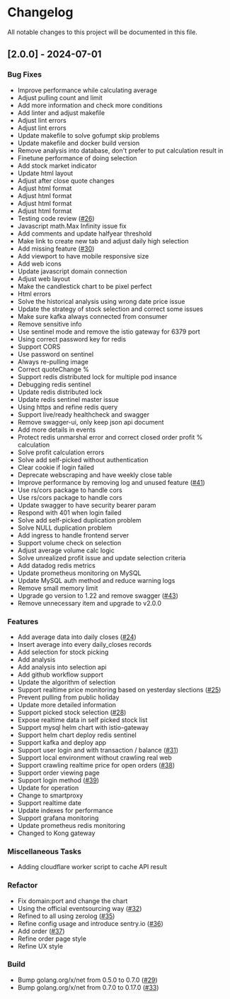 # Changelog

All notable changes to this project will be documented in this file.

## [2.0.0] - 2024-07-01

### Bug Fixes

- Improve performance while calculating average
- Adjust pulling count and limit
- Add more information and check more conditions
- Add linter and adjust makefile
- Adjust lint errors
- Adjust lint errors
- Update makefile to solve gofumpt skip problems
- Update makefile and docker build version
- Remove analysis into database, don't prefer to put calculation result in
- Finetune performance of doing selection
- Add stock market indicator
- Update html layout
- Adjust after close quote changes
- Adjust html format
- Adjust html format
- Adjust html format
- Adjust html format
- Testing code review ([#26](https://github.com/samwang0723/stock-crawler/issues/26))
- Javascript math.Max Infinity issue fix
- Add comments and update halfyear threshold
- Make link to create new tab and adjust daily high selection
- Add missing feature ([#30](https://github.com/samwang0723/stock-crawler/issues/30))
- Add viewport to have mobile responsive size
- Add web icons
- Update javascript domain connection
- Adjust web layout
- Make the candlestick chart to be pixel perfect
- Html errors
- Solve the historical analysis using wrong date price issue
- Update the strategy of stock selection and correct some issues
- Make sure kafka always connected from consumer
- Remove sensitive info
- Use sentinel mode and remove the istio gateway for 6379 port
- Using correct password key for redis
- Support CORS
- Use password on sentinel
- Always re-pulling image
- Correct quoteChange %
- Support redis distributed lock for multiple pod insance
- Debugging redis sentinel
- Update redis distributed lock
- Update redis sentinel master issue
- Using https and refine redis query
- Support live/ready healthcheck and swagger
- Remove swagger-ui, only keep json api document
- Add more details in events
- Protect redis unmarshal error and correct closed order profit % calculation
- Solve profit calculation errors
- Solve add self-picked without authentication
- Clear cookie if login failed
- Deprecate webscraping and have weekly close table
- Improve performance by removing log and unused feature ([#41](https://github.com/samwang0723/stock-crawler/issues/41))
- Use rs/cors package to handle cors
- Use rs/cors package to handle cors
- Update swagger to have security bearer param
- Respond with 401 when login failed
- Solve add self-picked duplication problem
- Solve NULL duplication problem
- Add ingress to handle frontend server
- Support volume check on selection
- Adjust average volume calc logic
- Solve unrealized profit issue and update selection criteria
- Add datadog redis metrics
- Update prometheus monitoring on MySQL
- Update MySQL auth method and reduce warning logs
- Remove small memory limit
- Upgrade go version to 1.22 and remove swagger ([#43](https://github.com/samwang0723/stock-crawler/issues/43))
- Remove unnecessary item and upgrade to v2.0.0

### Features

- Add average data into daily closes ([#24](https://github.com/samwang0723/stock-crawler/issues/24))
- Insert average into every daily_closes records
- Add selection for stock picking
- Add analysis
- Add analysis into selection api
- Add github workflow support
- Update the algorithm of selection
- Support realtime price monitoring based on yesterday slections ([#25](https://github.com/samwang0723/stock-crawler/issues/25))
- Prevent pulling from public holiday
- Update more detailed information
- Support picked stock selection ([#28](https://github.com/samwang0723/stock-crawler/issues/28))
- Expose realtime data in self picked stock list
- Support mysql helm chart with istio-gateway
- Support helm chart deploy redis sentinel
- Support kafka and deploy app
- Support user login and with transaction / balance ([#31](https://github.com/samwang0723/stock-crawler/issues/31))
- Support local environment without crawling real web
- Support crawling realtime price for open orders ([#38](https://github.com/samwang0723/stock-crawler/issues/38))
- Support order viewing page
- Support login method ([#39](https://github.com/samwang0723/stock-crawler/issues/39))
- Update for operation
- Change to smartproxy
- Support realtime date
- Update indexes for performance
- Support grafana monitoring
- Update prometheus redis monitoring
- Changed to Kong gateway

### Miscellaneous Tasks

- Adding cloudflare worker script to cache API result

### Refactor

- Fix domain:port and change the chart
- Using the official eventsourcing way ([#32](https://github.com/samwang0723/stock-crawler/issues/32))
- Refined to all using zerolog ([#35](https://github.com/samwang0723/stock-crawler/issues/35))
- Refine config usage and introduce sentry.io ([#36](https://github.com/samwang0723/stock-crawler/issues/36))
- Add order ([#37](https://github.com/samwang0723/stock-crawler/issues/37))
- Refine order page style
- Refine UX style

### Build

- Bump golang.org/x/net from 0.5.0 to 0.7.0 ([#29](https://github.com/samwang0723/stock-crawler/issues/29))
- Bump golang.org/x/net from 0.7.0 to 0.17.0 ([#33](https://github.com/samwang0723/stock-crawler/issues/33))

<!-- generated by git-cliff -->
